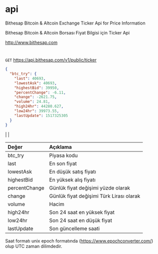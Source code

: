 # api
Bithesap Bitcoin & Altcoin Exchange Ticker Api for Price Information

Bithesap Bitcoin & Altcoin Borsası Fiyat Bilgisi için Ticker Api

http://www.bithesap.com

#

<code>GET</code> https://api.bithesap.com/v1/public/ticker
``` json
{
  "btc_try": {
    "last": 40693,
    "lowestAsk": 40693,
    "highestBid": 39950,
    "percentChange": -6.11,
    "change": -2621.75,
    "volume": 24.81,
    "high24hr": 44280.627,
    "low24hr": 39973.55,
    "lastUpdate": 1517325305
  }
}
```

|    |

| Değer        | Açıklama           | 
| :------------- |:-------------| 
| btc_try	| Piyasa kodu
| last	| En son fiyat
| lowestAsk	| En düşük satış fiyatı
| highestBid	| En yüksek alış fiyatı
| percentChange |       	Günlük fiyat değişimi yüzde olarak
| change	| Günlük fiyat değişimi Türk Lirası olarak
| volume	| Hacim
| high24hr	| Son 24 saat en yüksek fiyat
| low24hr	| Son 24 saat en düşük fiyat
| lastUpdate| 	Son güncelleme saati

Saat formatı unix epoch formatında (https://www.epochconverter.com/) olup UTC zaman dilimdedir.

